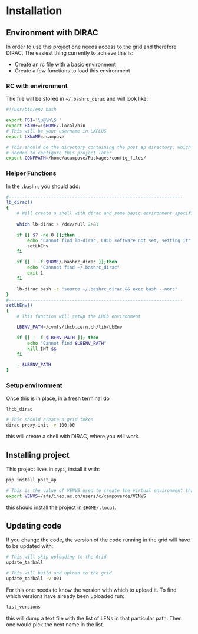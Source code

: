 # Installation

## Environment with DIRAC

In order to use this project one needs access to the grid and therefore DIRAC. 
The easiest thing currently to achieve this is:

- Create an rc file with a basic environment
- Create a few functions to load this environment

### RC with environment

The file will be stored in `~/.bashrc_dirac` and will look like:

```bash
#!/usr/bin/env bash

export PS1='\u@\h\$ '
export PATH+=:$HOME/.local/bin
# This will be your username in LXPLUS
export LXNAME=acampove

# This should be the directory containing the post_ap directory, which contains YAML confg files
# needed to configure this project later
export CONFPATH=/home/acampove/Packages/config_files/
```
### Helper Functions 

In the `.bashrc` you should add:

```bash
#------------------------------------------------------------------
lb_dirac()
{
    # Will create a shell with dirac and some basic environment specified by .bashrc_dirac
    
    which lb-dirac > /dev/null 2>&1

    if [[ $? -ne 0 ]];then
        echo "Cannot find lb-dirac, LHCb software not set, setting it"
        setLbEnv
    fi

    if [[ ! -f $HOME/.bashrc_dirac ]];then
        echo "Cannnot find ~/.bashrc_dirac"
        exit 1
    fi

    lb-dirac bash -c "source ~/.bashrc_dirac && exec bash --norc"
}
#------------------------------------------------------------------
setLbEnv()
{
    # This function will setup the LHCb environment

    LBENV_PATH=/cvmfs/lhcb.cern.ch/lib/LbEnv

    if [[ ! -f $LBENV_PATH ]]; then
        echo "Cannot find $LBENV_PATH"
        kill INT $$
    fi

    . $LBENV_PATH
}
```

### Setup environment

Once this is in place, in a fresh terminal do

```bash
lhcb_dirac

# This should create a grid token 
dirac-proxy-init -v 100:00
```

this will create a shell with DIRAC, where you will work.

## Installing project

This project lives in `pypi`, install it with:

```bash
pip install post_ap

# This is the value of VENVS used to create the virtual environment that will be used
export VENVS=/afs/ihep.ac.cn/users/c/campoverde/VENVS
```

this should install the project in `$HOME/.local`.

## Updating code

If you change the code, the version of the code running in the grid will have to be updated with:

```bash
# This will skip uploading to the Grid
update_tarball

# This will build and upload to the grid
update_tarball -v 001
```

For this one needs to know the version with which to upload it. To find which versions have
already been uploaded run:

```bash
list_versions
```

this will dump a text file with the list of LFNs in that particular path. Then one would pick the next name in the list.
